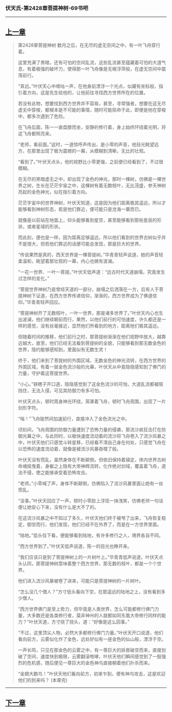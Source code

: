 ### 伏天氏-第2428章菩提神树-69书吧

--------
[上一章](./66535548e2c0dc9f7a77845a8328bc3c.md)
--------


>
>
>
>第2428章菩提神树
>数月之后，在无尽的虚无空间之中，有一叶飞舟穿行着。
>
>这里充满了黑暗，还有可怕的空间乱流，这些乱流甚至蕴藏着可怕的大道气息，有着极强的破坏力，使得那一叶飞舟像是无根浮萍般，在虚无空间中震荡前行。
>
>“真远。”叶伏天心中嘀咕一声，在他身前漂浮一个光点，似藏有坐标般，指引着方向，这是先生给他的，让他前往寻找西方世界所在的位置。
>
>若没有此物，想要找到西方世界并不容易，甚至，寻常强者，想要在这无尽虚无中穿梭，都根本是不可能的事情，随时可能殒命于此，即便是他在穿梭中，都多次遇到了危险。
>
>在飞舟后面，陈一一直盘膝而坐，安静的修行着，身上始终环绕着光明，将这飞舟都照亮来。
>
>“老师，看前面。”这时，一道惊呼声传出，是小零的声音，他目光眺望远方，在那里出现了极为震撼的一幕，从模糊到清晰，无比的壮观。
>
>“看到了。”叶伏天点头，他的视野比小零更强，之前便已经看到了，不过很模糊。
>
>在无尽的黑暗虚无之中，却出现了金色的神光，那时一棵树，仿佛是一棵世界之树，生长在茫茫宇宙之中，这棵树有着无数枝叶，无比茂盛，参天神树亮起的金色神光，似在指引着方向。
>
>茫茫宇宙中的世界神树，叶伏天知道，这是因为他们距离极其遥远，所以才能够看到神树形态，若是他们靠近，便可能只是沧海一粟而已。
>
>就像是以前站在地面上，仰头能够看到星空，甚至能够看到那些星辰的形状，或者星域的形状。
>
>而此刻，便也是一样，因为距离足够遥远，所以他们看到的世界古树似乎并不是很大，但若他们靠近的话便可能会发现，那是巨大的世界。
>
>“传说果然是真的，西天世界是一棵菩提树。”华青青轻声说道，她的声音轻柔温和，眺望着那壮观的一幕，内心也微有波澜。
>
>“一花一世界、一叶一菩提。”叶伏天低声道：“远古时代天道崩塌，究竟发生过怎样的变化。”
>
>“菩提世界神树乃是曾经天道的一部分，崩塌之后洒落在一方，后有人于菩提神树下证道，在西方世界传递信仰，渐渐的，西方世界成为了佛道信仰。”华青青轻声回应。
>
>“菩提神树开了无数枝叶，一叶一世界，那是诸多世界了。”叶伏天内心也生出波澜，他们继续朝前而行，果然，以他们前行的可怕速度，许久都还是一样的感觉，没有丝毫接近，显然他们所看到的地方，距离他们极其遥远。
>
>但随着时间的推移，他们前行之时，那菩提树渐渐在他们视野中放大，越靠近越大，直至，他们已经无法看到菩提树的全貌，只能够看到那无数金色的世界，隐约能够感知到，里面似有无数生灵！
>
>终于，他们来到了菩提树的外围区域，无数金色的神光流转，在西方世界的外围区域，有着一层金色流沙般的光幕，叶伏天从中竟隐隐感知到了佛门的力量，守护着这菩提世界。
>
>“小心。”铁瞎子开口道，隐隐感觉到了这金色流沙的可怕，大道乱流都被阻挡住，无法入侵，可见其防御力有多可怕。
>
>叶伏天点头，顿时周身神光环绕，笼罩着飞舟，顿时飞舟周围，出现了一片剑形字符。
>
>“嗡！”飞舟陡然间加速前行，直接冲入了金色流光之中。
>
>顷刻间，飞舟周围的防御力量遭到了恐怖力量的侵袭，那流沙疯狂击打在防御光幕之中，与此同时，以极快速度流动着的流沙将飞舟卷入了流沙风暴之中，叶伏天他们只感觉斗转星移，已经看不清自己身在何处，只感觉飞舟在以恐怖的速度流动着，就像是被流沙风暴吞噬了般。
>
>叶伏天没有慌乱，虽然身体在不断颠倒，但依旧保持着镇定，体内世界古树命魂摇曳着，身躯之上隐有大帝神辉流转，化作绝对剑域，覆盖着飞舟，道法不侵，使之能够承受着恐怖攻击。
>
>“老师。”小零喊了声，身体不断颠倒，仿佛陷入了流沙风暴里面让她有一丝慌乱。
>
>“没事。”叶伏天回应了一声，顿时小零脸上浮现一抹浅笑，仿佛老师一句话便让她安心下来，没有什么是大不了的。
>
>在这流沙风暴之中不知过了多久，叶伏天他们终于被甩了出来，飞舟恢复稳定，御空而行，他们发现，他们已经不在外界了，而是在一方世界里面。
>
>“陆地。”低头往下看，便能够看到陆地，有许多修行之人，境界各自不同。
>
>“西方世界到了。”叶伏天低声说道，陈一的目光也睁开来。
>
>“我们应该只是到了菩提神树上的一片树叶上。”华青青低声说道，叶伏天点头认同，那菩提神树意味着整个西方世界，那无数的枝叶，都是一个个世界。
>
>他们进入流沙风暴被卷了进来，可能只是菩提神树的一片树叶。
>
>“怎么没几个僧人？”方寸低头看向下空，在那遥远的陆地之上，没有看到多少僧人。
>
>“西方世界佛门是至上势力，但毕竟是人类世界，怎么可能都修行佛门力量，大多数还是各类修行者，莫非神州的人就都如同东凰大帝修行同样的能力？”叶伏天道，方寸挠了挠头，道：“好像是这么回事。”
>
>“不过，这里顶尖人物，必然大多都修行佛门力量。”叶伏天开口说道，他们看向前方，云雾似化作了金色，远处好似有一座金色的仙山般，漂浮于空。
>
>一声长鸣，只见在那金色的云雾之中，有一尊巨大的妖兽破空而来，直接划破了空间，速度快到极限，云雾翻滚咆哮，叶伏天他们瞬间感觉到了一股强烈的危机感，随后便见一尊巨大的金色神鸟直接朝着他们扑杀而来。
>
>“金翅大鹏鸟！”叶伏天他们看向前方，初来乍到，便有神鸟攻击，这是欢迎他们的到来吗？
>(本章完)
>
>

--------
[下一章](./92ff39cf4a19f4b39be2ebf3c5d5ebe4.md)
--------
